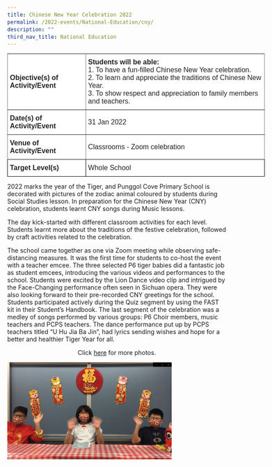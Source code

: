 ```yaml
---
title: Chinese New Year Celebration 2022
permalink: /2022-events/National-Education/cny/
description: ""
third_nav_title: National Education
---
```

<style type="text/css">
.tg  {border-collapse:collapse;border-spacing:0;margin:0px auto;}
.tg td{border-color:black;border-style:solid;border-width:1px;font-family:Arial, sans-serif;font-size:14px;
  overflow:hidden;padding:10px 5px;word-break:normal;}
.tg th{border-color:black;border-style:solid;border-width:1px;font-family:Arial, sans-serif;font-size:14px;
  font-weight:normal;overflow:hidden;padding:10px 5px;word-break:normal;}
.tg .tg-kdpx{background-color:#FFF;border-color:inherit;color:#222;font-size:16px;text-align:left;vertical-align:middle}
.tg .tg-x4x2{background-color:#FFF;border-color:inherit;color:#222;font-size:16px;font-weight:bold;text-align:left;
  vertical-align:middle}
.tg .tg-3etx{background-color:#FFF;color:#222;font-size:16px;font-weight:bold;text-align:left;vertical-align:middle}
.tg .tg-qtsq{background-color:#FFF;color:#222;font-size:16px;text-align:left;vertical-align:middle}
</style>
<table class="tg" style="undefined;table-layout: fixed; width: 592px">
<colgroup>
<col style="width: 180px">
<col style="width: 412px">
</colgroup>
<tbody>
  <tr>
    <td class="tg-x4x2">Objective(s) of Activity/Event</td>
    <td class="tg-kdpx"><span style="font-weight:bold">Students will be able:</span><br>1.   To have a fun-filled Chinese New Year celebration.<br>2.   To learn and appreciate the traditions of Chinese New Year.<br>3.   To show respect and appreciation to family members and teachers.   </td>
  </tr>
  <tr>
    <td class="tg-x4x2">Date(s) of Activity/Event</td>
    <td class="tg-kdpx">31 Jan 2022</td>
  </tr>
  <tr>
    <td class="tg-x4x2">Venue of Activity/Event</td>
    <td class="tg-kdpx">Classrooms - Zoom celebration</td>
  </tr>
  <tr>
    <td class="tg-3etx">Target Level(s)</td>
    <td class="tg-qtsq">Whole School</td>
  </tr>
</tbody>
</table>

2022 marks the year of the Tiger, and Punggol Cove Primary School is decorated with pictures of the zodiac animal coloured by students during Social Studies lesson. In preparation for the Chinese New Year (CNY) celebration, students learnt CNY songs during Music lessons.  

The day kick-started with different classroom activities for each level. Students learnt more about the traditions of the festive celebration, followed by craft activities related to the celebration.

The school came together as one via Zoom meeting while observing safe-distancing measures. It was the first time for students to co-host the event with a teacher emcee. The three selected P6 tiger babies did a fantastic job as student emcees, introducing the various videos and performances to the school. Students were excited by the Lion Dance video clip and intrigued by the Face-Changing performance often seen in Sichuan opera. They were also looking forward to their pre-recorded CNY greetings for the school. Students participated actively during the Quiz segment by using the FAST kit in their Student’s Handbook. The last segment of the celebration was a medley of songs performed by various groups: P6 Choir members, music teachers and PCPS teachers. The dance performance put up by PCPS teachers titled “U Hu Jia Ba Jin”, had lyrics sending wishes and hope for a better and healthier Tiger Year for all.

<center>Click <a href="https://www.flickr.com/photos/195284094@N06/albums/72177720299608225">here</a> for more photos.</center>

<img src="/images/Picture1.png" 
     style="width:75%">
